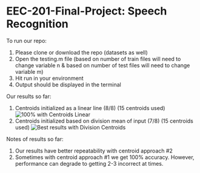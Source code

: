 # EEC-201-Final-Project: Speech Recognition

To run our repo:
  1. Please clone or download the repo (datasets as well)
  2. Open the testing.m file (based on number of train files will need to change variable n & based on number of test files will need to change variable m)
  3. Hit run in your environment
  4. Output should be displayed in the terminal

Our results so far:
  1. Centroids initialized as a linear line (8/8) (15 centroids used)
    ![100% with Centroids Linear](https://github.com/adgoldha/EEC-201-Final-Project/assets/146307216/22dc646c-b979-426f-bd0f-3bf58be8ba1a)
  2. Centroids initialized based on division mean of input (7/8) (15 centroids used)
    ![Best results with Division Centroids](https://github.com/adgoldha/EEC-201-Final-Project/assets/146307216/5a23e600-f549-41a8-bde4-0e00401009d5)

Notes of results so far:
  1. Our results have better repeatability with centroid approach #2
  2. Sometimes with centroid approach #1 we get 100% accuracy. However, performance can degrade to getting 2-3 incorrect at times.
